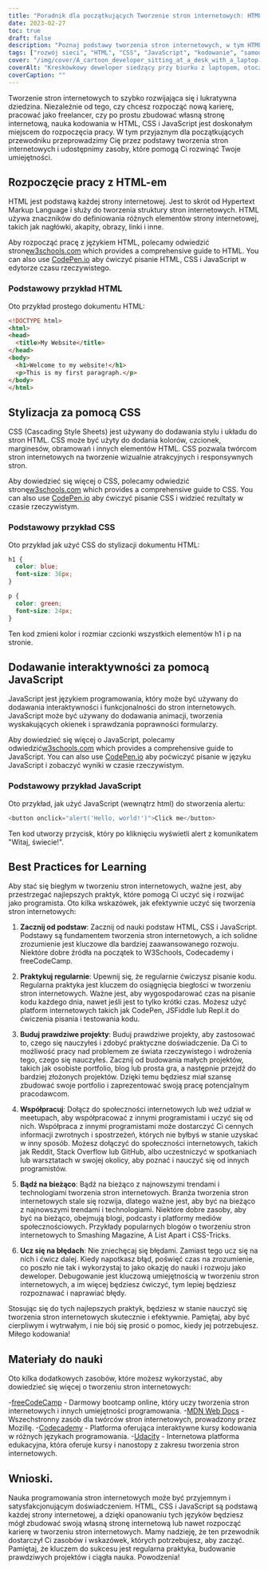 ```yaml
---
title: "Poradnik dla początkujących Tworzenie stron internetowych: HTML, CSS i JavaScript"
date: 2023-02-27
toc: true
draft: false
description: "Poznaj podstawy tworzenia stron internetowych, w tym HTML, CSS i JavaScript, dzięki temu przyjaznemu dla początkujących przewodnikowi."
tags: ["rozwój sieci", "HTML", "CSS", "JavaScript", "kodowanie", "samouczek", "nauka", "początkujący", "CodePen", "W3Szkoły", "najlepsze praktyki", "zasoby", "freeCodeCamp", "Dokumenty internetowe MDN", "Codecademy", "Udacity", "współpraca", "debugowanie", "projekty"]
cover: "/img/cover/A_cartoon_developer_sitting_at_a_desk_with_a_laptop.png"
coverAlt: "Kreskówkowy deweloper siedzący przy biurku z laptopem, otoczony różnymi elementami HTML, CSS i JavaScript unoszącymi się w powietrzu wokół nich."
coverCaption: ""
---
```


Tworzenie stron internetowych to szybko rozwijająca się i lukratywna dziedzina. Niezależnie od tego, czy chcesz rozpocząć nową karierę, pracować jako freelancer, czy po prostu zbudować własną stronę internetową, nauka kodowania w HTML, CSS i JavaScript jest doskonałym miejscem do rozpoczęcia pracy. W tym przyjaznym dla początkujących przewodniku przeprowadzimy Cię przez podstawy tworzenia stron internetowych i udostępnimy zasoby, które pomogą Ci rozwinąć Twoje umiejętności.

## Rozpoczęcie pracy z HTML-em

HTML jest podstawą każdej strony internetowej. Jest to skrót od Hypertext Markup Language i służy do tworzenia struktury stron internetowych. HTML używa znaczników do definiowania różnych elementów strony internetowej, takich jak nagłówki, akapity, obrazy, linki i inne.

Aby rozpocząć pracę z językiem HTML, polecamy odwiedzić stronę[w3schools.com](https://www.w3schools.com/html/) which provides a comprehensive guide to HTML. You can also use [CodePen.io](https://codepen.io/) aby ćwiczyć pisanie HTML, CSS i JavaScript w edytorze czasu rzeczywistego.

### Podstawowy przykład HTML

Oto przykład prostego dokumentu HTML:

```html
<!DOCTYPE html>
<html>
<head>
  <title>My Website</title>
</head>
<body>
  <h1>Welcome to my website!</h1>
  <p>This is my first paragraph.</p>
</body>
</html>
```
## Stylizacja za pomocą CSS
CSS (Cascading Style Sheets) jest używany do dodawania stylu i układu do stron HTML. CSS może być użyty do dodania kolorów, czcionek, marginesów, obramowań i innych elementów HTML. CSS pozwala twórcom stron internetowych na tworzenie wizualnie atrakcyjnych i responsywnych stron.

Aby dowiedzieć się więcej o CSS, polecamy odwiedzić stronę[w3schools.com](https://www.w3schools.com/css) which provides a comprehensive guide to CSS. You can also use [CodePen.io](https://codepen.io/) aby ćwiczyć pisanie CSS i widzieć rezultaty w czasie rzeczywistym.

### Podstawowy przykład CSS
Oto przykład jak użyć CSS do stylizacji dokumentu HTML:
```CSS
h1 {
  color: blue;
  font-size: 36px;
}

p {
  color: green;
  font-size: 24px;
}
```
Ten kod zmieni kolor i rozmiar czcionki wszystkich elementów h1 i p na stronie.

## Dodawanie interaktywności za pomocą JavaScript
JavaScript jest językiem programowania, który może być używany do dodawania interaktywności i funkcjonalności do stron internetowych. JavaScript może być używany do dodawania animacji, tworzenia wyskakujących okienek i sprawdzania poprawności formularzy.

Aby dowiedzieć się więcej o JavaScript, polecamy odwiedzić[w3schools.com](https://www.w3schools.com/js/) which provides a comprehensive guide to JavaScript. You can also use [CodePen.io](https://codepen.io/) aby poćwiczyć pisanie w języku JavaScript i zobaczyć wyniki w czasie rzeczywistym.

### Podstawowy przykład JavaScript

Oto przykład, jak użyć JavaScript (wewnątrz html) do stworzenia alertu:

```js
<button onclick="alert('Hello, world!')">Click me</button>
```

Ten kod utworzy przycisk, który po kliknięciu wyświetli alert z komunikatem "Witaj, świecie!".

## Best Practices for Learning

Aby stać się biegłym w tworzeniu stron internetowych, ważne jest, aby przestrzegać najlepszych praktyk, które pomogą Ci uczyć się i rozwijać jako programista. Oto kilka wskazówek, jak efektywnie uczyć się tworzenia stron internetowych:

1. **Zacznij od podstaw**: Zacznij od nauki podstaw HTML, CSS i JavaScript. Podstawy są fundamentem tworzenia stron internetowych, a ich solidne zrozumienie jest kluczowe dla bardziej zaawansowanego rozwoju. Niektóre dobre źródła na początek to W3Schools, Codecademy i freeCodeCamp.

2. **Praktykuj regularnie**: Upewnij się, że regularnie ćwiczysz pisanie kodu. Regularna praktyka jest kluczem do osiągnięcia biegłości w tworzeniu stron internetowych. Ważne jest, aby wygospodarować czas na pisanie kodu każdego dnia, nawet jeśli jest to tylko krótki czas. Możesz użyć platform internetowych takich jak CodePen, JSFiddle lub Repl.it do ćwiczenia pisania i testowania kodu.

3. **Buduj prawdziwe projekty**: Buduj prawdziwe projekty, aby zastosować to, czego się nauczyłeś i zdobyć praktyczne doświadczenie. Da Ci to możliwość pracy nad problemem ze świata rzeczywistego i wdrożenia tego, czego się nauczyłeś. Zacznij od budowania małych projektów, takich jak osobiste portfolio, blog lub prosta gra, a następnie przejdź do bardziej złożonych projektów. Dzięki temu będziesz miał szansę zbudować swoje portfolio i zaprezentować swoją pracę potencjalnym pracodawcom.

4. **Współpracuj**: Dołącz do społeczności internetowych lub weź udział w meetupach, aby współpracować z innymi programistami i uczyć się od nich. Współpraca z innymi programistami może dostarczyć Ci cennych informacji zwrotnych i spostrzeżeń, których nie byłbyś w stanie uzyskać w inny sposób. Możesz dołączyć do społeczności internetowych, takich jak Reddit, Stack Overflow lub GitHub, albo uczestniczyć w spotkaniach lub warsztatach w swojej okolicy, aby poznać i nauczyć się od innych programistów.

5. **Bądź na bieżąco**: Bądź na bieżąco z najnowszymi trendami i technologiami tworzenia stron internetowych. Branża tworzenia stron internetowych stale się rozwija, dlatego ważne jest, aby być na bieżąco z najnowszymi trendami i technologiami. Niektóre dobre zasoby, aby być na bieżąco, obejmują blogi, podcasty i platformy mediów społecznościowych. Przykłady popularnych blogów o tworzeniu stron internetowych to Smashing Magazine, A List Apart i CSS-Tricks.

6. **Ucz się na błędach**: Nie zniechęcaj się błędami. Zamiast tego ucz się na nich i ćwicz dalej. Kiedy napotkasz błąd, poświęć czas na zrozumienie, co poszło nie tak i wykorzystaj to jako okazję do nauki i rozwoju jako deweloper. Debugowanie jest kluczową umiejętnością w tworzeniu stron internetowych, a im więcej będziesz ćwiczyć, tym lepiej będziesz rozpoznawać i naprawiać błędy.

Stosując się do tych najlepszych praktyk, będziesz w stanie nauczyć się tworzenia stron internetowych skutecznie i efektywnie. Pamiętaj, aby być cierpliwym i wytrwałym, i nie bój się prosić o pomoc, kiedy jej potrzebujesz. Miłego kodowania!

## Materiały do nauki

Oto kilka dodatkowych zasobów, które możesz wykorzystać, aby dowiedzieć się więcej o tworzeniu stron internetowych:

-[freeCodeCamp](https://www.freecodecamp.org/) - Darmowy bootcamp online, który uczy tworzenia stron internetowych i innych umiejętności programowania.
-[MDN Web Docs](https://developer.mozilla.org/en-US/docs/Web) - Wszechstronny zasób dla twórców stron internetowych, prowadzony przez Mozillę.
-[Codecademy](https://www.codecademy.com/) - Platforma oferująca interaktywne kursy kodowania w różnych językach programowania.
-[Udacity](https://www.udacity.com/) - Internetowa platforma edukacyjna, która oferuje kursy i nanostopy z zakresu tworzenia stron internetowych.

## Wnioski.

Nauka programowania stron internetowych może być przyjemnym i satysfakcjonującym doświadczeniem. HTML, CSS i JavaScript są podstawą każdej strony internetowej, a dzięki opanowaniu tych języków będziesz mógł zbudować swoją własną stronę internetową lub nawet rozpocząć karierę w tworzeniu stron internetowych. Mamy nadzieję, że ten przewodnik dostarczył Ci zasobów i wskazówek, których potrzebujesz, aby zacząć. Pamiętaj, że kluczem do sukcesu jest regularna praktyka, budowanie prawdziwych projektów i ciągła nauka. Powodzenia!
